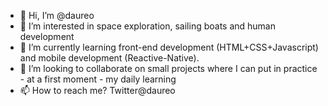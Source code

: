 - 👋 Hi, I’m @daureo
- 👀 I’m interested in space exploration, sailing boats and human development
- 🌱 I’m currently learning front-end development (HTML+CSS+Javascript) and mobile development (Reactive-Native).
- 💞️ I’m looking to collaborate on small projects where I can put in practice - at a first moment - my daily learning
- 📫 How to reach me? Twitter@daureo

<!---
daureo/daureo is a ✨ special ✨ repository because its `README.md` (this file) appears on your GitHub profile.
You can click the Preview link to take a look at your changes.
--->

